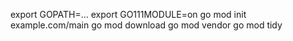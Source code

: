 export GOPATH=...
export GO111MODULE=on
go mod init example.com/main
go mod download
go mod vendor
go mod tidy
